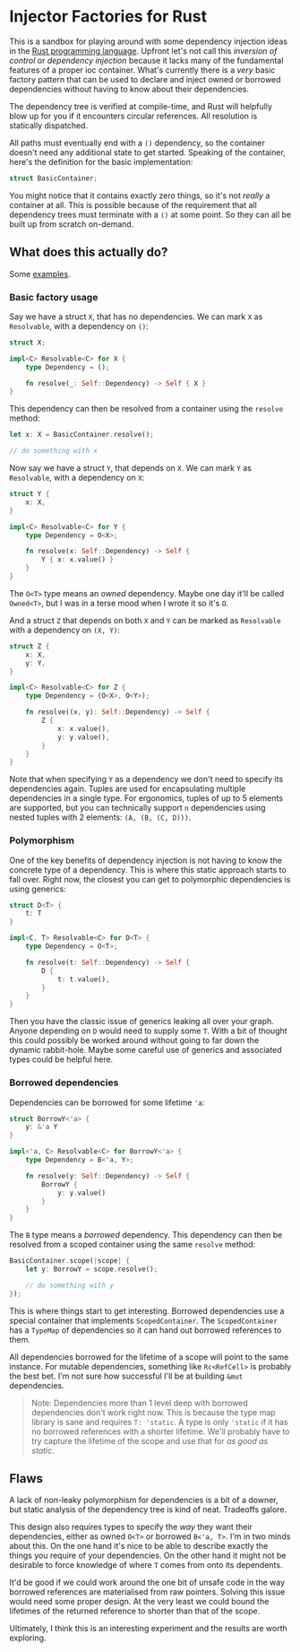# Injector Factories for Rust

This is a sandbox for playing around with some dependency injection ideas in the [Rust programming language](https://www.rust-lang-org). Upfront let's not call this _inversion of control_ or _dependency injection_ because it lacks many of the fundamental features of a proper ioc container. What's currently there is a _very_ basic factory pattern that can be used to declare and inject owned or borrowed dependencies without having to know about their dependencies.

The dependency tree is verified at compile-time, and Rust will helpfully blow up for you if it encounters circular references. All resolution is statically dispatched.

All paths must eventually end with a `()` dependency, so the container doesn't need any additional state to get started. Speaking of the container, here's the definition for the basic implementation:

```rust
struct BasicContainer;
```

You might notice that it contains exactly zero things, so it's not _really_ a container at all. This is possible because of the requirement that all dependency trees must terminate with a `()` at some point. So they can all be built up from scratch on-demand.

## What does this actually do?

Some [examples](https://github.com/KodrAus/rust-ioc/blob/master/src/main.rs).

### Basic factory usage

Say we have a struct `X`, that has no dependencies. We can mark `X` as `Resolvable`, with a dependency on `()`:

```rust
struct X;

impl<C> Resolvable<C> for X {
    type Dependency = ();

    fn resolve(_: Self::Dependency) -> Self { X }
}
```

This dependency can then be resolved from a container using the `resolve` method:

```rust
let x: X = BasicContainer.resolve();

// do something with x
```

Now say we have a struct `Y`, that depends on `X`. We can mark `Y` as `Resolvable`, with a dependency on `X`:

```rust
struct Y {
    x: X,
}

impl<C> Resolvable<C> for Y {
    type Dependency = O<X>;

    fn resolve(x: Self::Dependency) -> Self {
        Y { x: x.value() }
    }
}
```

The `O<T>` type means an _owned_ dependency. Maybe one day it'll be called `Owned<T>`, but I was in a terse mood when I wrote it so it's `O`.

And a struct `Z` that depends on both `X` and `Y` can be marked as `Resolvable` with a dependency on `(X, Y)`:

```rust
struct Z {
    x: X,
    y: Y,
}

impl<C> Resolvable<C> for Z {
    type Dependency = (O<X>, O<Y>);

    fn resolve((x, y): Self::Dependency) -> Self {
        Z {
            x: x.value(),
            y: y.value(),
        }
    }
}
```

Note that when specifying `Y` as a dependency we don't need to specify its dependencies again. Tuples are used for encapsulating multiple dependencies in a single type. For ergonomics, tuples of up to 5 elements are supported, but you can technically support `n` dependencies using nested tuples with 2 elements: `(A, (B, (C, D)))`.

### Polymorphism

One of the key benefits of dependency injection is not having to know the concrete type of a dependency. This is where this static approach starts to fall over. Right now, the closest you can get to polymorphic dependencies is using generics:

```rust
struct D<T> {
	t: T
}

impl<C, T> Resolvable<C> for D<T> {
    type Dependency = O<T>;

    fn resolve(t: Self::Dependency) -> Self {
        D {
            t: t.value(),
        }
    }
}
```

Then you have the classic issue of generics leaking all over your graph. Anyone depending on `D` would need to supply some `T`. With a bit of thought this could possibly be worked around without going to far down the dynamic rabbit-hole. Maybe some careful use of generics and associated types could be helpful here.

### Borrowed dependencies

Dependencies can be borrowed for some lifetime `'a`:

```rust
struct BorrowY<'a> {
	y: &'a Y
}

impl<'a, C> Resolvable<C> for BorrowY<'a> {
	type Dependency = B<'a, Y>;

	fn resolve(y: Self::Dependency) -> Self {
		BorrowY {
			y: y.value()
		}
	}
}
```

The `B` type means a _borrowed_ dependency. This dependency can then be resolved from a scoped container using the same `resolve` method:

```rust
BasicContainer.scope(|scope| {
	let y: BorrowY = scope.resolve();

	// do something with y
});
```

This is where things start to get interesting. Borrowed dependencies use a special container that implements `ScopedContainer`. The `ScopedContainer` has a `TypeMap` of dependencies so it can hand out borrowed references to them.

All dependencies borrowed for the lifetime of a scope will point to the same instance. For mutable dependencies, something like `Rc<RefCell>` is probably the best bet. I'm not sure how successful I'll be at building `&mut` dependencies.

> Note: Dependencies more than 1 level deep with borrowed dependencies don't work right now. This is because the type map library is sane and requires `T: 'static`. A type is only `'static` if it has no borrowed references with a shorter lifetime. We'll probably have to try capture the lifetime of the scope and use that for _as good as static_.

## Flaws

A lack of non-leaky polymorphism for dependencies is a bit of a downer, but static analysis of the dependency tree is kind of neat. Tradeoffs galore.

This design also requires types to specify the _way_ they want their dependencies, either as owned `O<T>` or borrowed `B<'a, T>`. I'm in two minds about this. On the one hand it's nice to be able to describe exactly the things you require of your dependencies. On the other hand it might not be desirable to force knowledge of where `T` comes from onto its dependents.

It'd be good if we could work around the one bit of unsafe code in the way borrowed references are materialised from raw pointers. Solving this issue would need some proper design. At the very least we could bound the lifetimes of the returned reference to shorter than that of the scope.

Ultimately, I think this is an interesting experiment and the results are worth exploring.